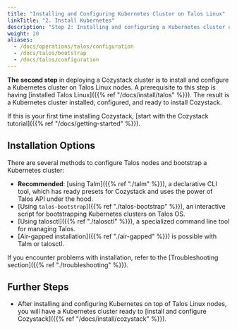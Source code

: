 ```yaml
---
title: "Installing and Configuring Kubernetes Cluster on Talos Linux"
linkTitle: "2. Install Kubernetes"
description: "Step 2: Installing and configuring a Kubernetes cluster on Talos Linux nodes, ready for Cozystack installation."
weight: 20
aliases:
  - /docs/operations/talos/configuration
  - /docs/talos/bootstrap
  - /docs/talos/configuration
---
```



**The second step** in deploying a Cozystack cluster is to install and configure a Kubernetes cluster on Talos Linux nodes.
A prerequisite to this step is having [installed Talos Linux]({{% ref "/docs/install/talos" %}}).
The result is a Kubernetes cluster installed, configured, and ready to install Cozystack.

If this is your first time installing Cozystack, [start with the Cozystack tutorial]({{% ref "/docs/getting-started" %}}).

## Installation Options

There are several methods to configure Talos nodes and bootstrap a Kubernetes cluster:

-   **Recommended**: [using Talm]({{% ref "./talm" %}}), a declarative CLI tool, which has ready presets for Cozystack and uses the power of Talos API under the hood.
-   [Using `talos-bootstrap`]({{% ref "./talos-bootstrap" %}}), an interactive script for bootstrapping Kubernetes clusters on Talos OS.
-   [Using talosctl]({{% ref "./talosctl" %}}), a specialized command line tool for managing Talos.
-   [Air-gapped installation]({{% ref "./air-gapped" %}}) is possible with Talm or talosctl.

If you encounter problems with installation, refer to the [Troubleshooting section]({{% ref "./troubleshooting" %}}).

## Further Steps

-   After installing and configuring Kubernetes on top of Talos Linux nodes, you will have a Kubernetes cluster ready to
    [install and configure Cozystack]({{% ref "/docs/install/cozystack" %}}).
